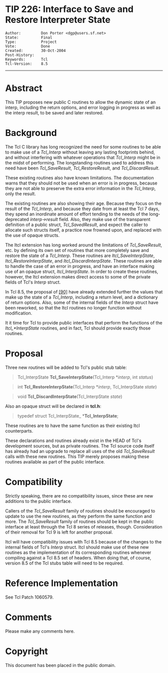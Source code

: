 # TIP 226: Interface to Save and Restore Interpreter State
	Author:         Don Porter <dgp@users.sf.net>
	State:          Final
	Type:           Project
	Vote:           Done
	Created:        30-Oct-2004
	Post-History:   
	Keywords:       Tcl
	Tcl-Version:    8.5
-----

# Abstract

This TIP proposes new public C routines to allow the dynamic state
of an interp, including the return options, and error logging in progress
as well as the interp result, to be saved and later restored.

# Background

The Tcl C library has long recognized the need for some routines
to be able to make use of a _Tcl\_Interp_ without leaving any
lasting footprints behind, and without interfering with whatever
operations that _Tcl\_Interp_ might be in the midst of performing.
The longstanding routines used to address this need have been
_Tcl\_SaveResult_, _Tcl\_RestoreResult_, and _Tcl\_DiscardResult_.

These existing routines also have known limitations.  The documentation
warns that they should not be used when an error is in progress,
because they are not able to preserve the extra error information
in the _Tcl\_Interp_, only the result.

The existing routines are also showing their age.  Because they
focus on the result of the _Tcl\_Interp_, and because they date
from at least the Tcl 7 days, they spend an inordinate amount
of effort tending to the needs of the long-deprecated
_interp->result_ field.  Also, they make use of the transparent
definition of a public struct, _Tcl\_SavedResult_, and expect
the caller to allocate such structs itself, a practice now frowned
upon, and replaced with the use of opaque structs.

The Itcl extension has long worked around the limitations of
_Tcl\_SaveResult_, etc. by defining its own set of routines
that more completely save and restore the state of a _Tcl\_Interp_.
These routines are _Itcl\_SaveInterpState_, _Itcl\_RestoreInterpState_,
and _Itcl\_DiscardInterpState_.  These routines are able to handle the
case of an error in progress, and have an interface making use of
an opaque struct, _Itcl\_InterpState_.  In order to create these
routines, however, the Itcl extension makes direct access to some of
the private fields of Tcl's _Interp_ struct.

In Tcl 8.5, the proposal of [[90]](90.md) have already extended further
the values that make up the state of a _Tcl\_Interp_, including
a return level, and a dictionary of return options.  Also, some
of the internal fields of the _Interp_ struct have been reworked,
so that the Itcl routines no longer function without modification.

It it time for Tcl to provide public interfaces that perform
the functions of the _Itcl\_\*InterpState_ routines, and in fact,
Tcl should provide exactly those routines.

# Proposal

Three new routines will be added to Tcl's public stub table:

 > Tcl\_InterpState **Tcl\_SaveInterpState**\(Tcl\_Interp \*_interp_, int _status_\)

 > int **Tcl\_RestoreInterpState**\(Tcl\_Interp \*_interp_, Tcl\_InterpState _state_\)

 > void **Tcl\_DiscardInterpState**\(Tcl\_InterpState _state_\)

Also an opaque struct will be declared in **tcl.h**:

 > typedef struct Tcl\_InterpState\_ \***Tcl\_InterpState**;

These routines are to have the same function as their existing
Itcl counterparts.

These declarations and routines already exist in the HEAD
of Tcl's development sources, but as private routines.  The Tcl
source code itself has already had an upgrade to replace all 
uses of the old _Tcl\_SaveResult_ calls with these new routines.
This TIP merely proposes making these routines available as
part of the public interface.

# Compatibility

Strictly speaking, there are no compatibility issues, since these
are new additions to the public interface.

Callers of the _Tcl\_SaveResult_ family of routines should be
encouraged to update to use the new routines, as they perform
the same function and more.  The _Tcl\_SaveResult_ family of
routines should be kept in the public interface at least through
the Tcl 8 series of releases, though.  Consideration of their
removal for Tcl 9 is left for another proposal.

Itcl will have compatibility issues with Tcl 8.5 because of
the changes to the internal fields of Tcl's _Interp_ struct.
Itcl should make use of these new routines as the implementation
of its corresponding routines whenever compiling against a
Tcl 8.5 set of headers.  When doing that, of course, version 8.5
of the Tcl stubs table will need to be required.

# Reference Implementation

See Tcl Patch 1060579.

# Comments

Please make any comments here.

# Copyright

This document has been placed in the public domain.

